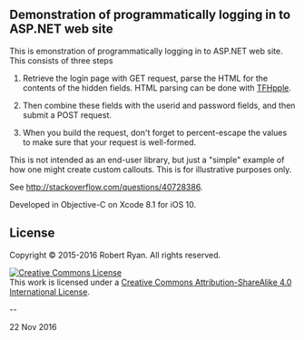 ## Demonstration of programmatically logging in to ASP.NET web site

This is emonstration of programmatically logging in to ASP.NET web site. This consists of three steps

1. Retrieve the login page with GET request, parse the HTML for the contents of the hidden fields. HTML parsing can be done with [TFHpple](https://github.com/topfunky/hpple).

2. Then combine these fields with the userid and password fields, and then submit a POST request.

3. When you build the request, don't forget to percent-escape the values to make sure that your request is well-formed.

This is not intended as an end-user library, but just a "simple" example of how one might create custom callouts. This is for illustrative purposes only.

See http://stackoverflow.com/questions/40728386.

Developed in Objective-C on Xcode 8.1 for iOS 10. 

## License

Copyright &copy; 2015-2016 Robert Ryan. All rights reserved.

<a rel="license" href="http://creativecommons.org/licenses/by-sa/4.0/"><img alt="Creative Commons License" style="border-width:0" src="http://i.creativecommons.org/l/by-sa/4.0/88x31.png" /></a><br />This work is licensed under a <a rel="license" href="http://creativecommons.org/licenses/by-sa/4.0/">Creative Commons Attribution-ShareAlike 4.0 International License</a>.

--

22 Nov 2016
